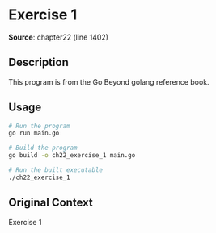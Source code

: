 # Exercise 1

**Source**: chapter22 (line 1402)

## Description

This program is from the Go Beyond golang reference book.

## Usage

```bash
# Run the program
go run main.go

# Build the program
go build -o ch22_exercise_1 main.go

# Run the built executable
./ch22_exercise_1
```

## Original Context

Exercise 1

